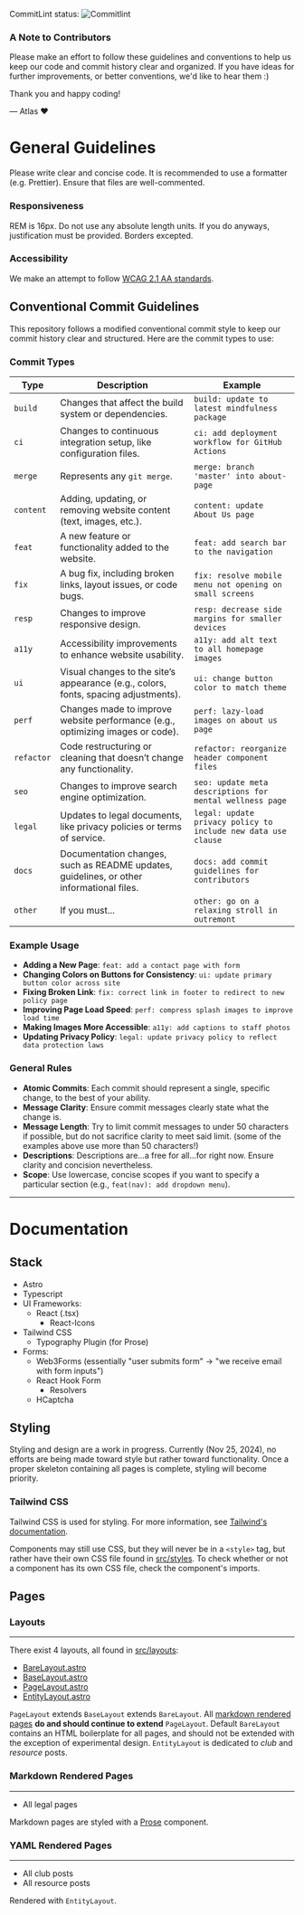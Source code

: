 CommitLint status: ![Commitlint](/actions/workflows/commitlint.yml/badge.svg)

### A Note to Contributors

Please make an effort to follow these guidelines and conventions to help us keep our code and commit history clear and organized. If you have ideas for further improvements, or better conventions, we'd like to hear them :)

Thank you and happy coding!

— Atlas ❤️

# General Guidelines

Please write clear and concise code. It is recommended to use a formatter (e.g. Prettier). Ensure that files are well-commented.

### Responsiveness

REM is 16px. Do not use any absolute length units. If you do anyways, justification must be provided. Borders excepted.

### Accessibility

We make an attempt to follow [WCAG 2.1 AA standards](https://www.w3.org/TR/WCAG21/).

## Conventional Commit Guidelines

This repository follows a modified conventional commit style to keep our commit history clear and structured. Here are the commit types to use:

### Commit Types

| Type       | Description                                                                              | Example                                                       |
| ---------- | ---------------------------------------------------------------------------------------- | ------------------------------------------------------------- |
| `build`    | Changes that affect the build system or dependencies.                                    | `build: update to latest mindfulness package`                 |
| `ci`       | Changes to continuous integration setup, like configuration files.                       | `ci: add deployment workflow for GitHub Actions`              |
| `merge`    | Represents any `git merge`.                                                              | `merge: branch 'master' into about-page`                      |
| `content`  | Adding, updating, or removing website content (text, images, etc.).                      | `content: update About Us page`                               |
| `feat`     | A new feature or functionality added to the website.                                     | `feat: add search bar to the navigation`                      |
| `fix`      | A bug fix, including broken links, layout issues, or code bugs.                          | `fix: resolve mobile menu not opening on small screens`       |
| `resp`     | Changes to improve responsive design.                                                    | `resp: decrease side margins for smaller devices`             |
| `a11y`     | Accessibility improvements to enhance website usability.                                 | `a11y: add alt text to all homepage images`                   |
| `ui`       | Visual changes to the site’s appearance (e.g., colors, fonts, spacing adjustments).      | `ui: change button color to match theme`                      |
| `perf`     | Changes made to improve website performance (e.g., optimizing images or code).           | `perf: lazy-load images on about us page`                     |
| `refactor` | Code restructuring or cleaning that doesn’t change any functionality.                    | `refactor: reorganize header component files`                 |
| `seo`      | Changes to improve search engine optimization.                                           | `seo: update meta descriptions for mental wellness page`      |
| `legal`    | Updates to legal documents, like privacy policies or terms of service.                   | `legal: update privacy policy to include new data use clause` |
| `docs`     | Documentation changes, such as README updates, guidelines, or other informational files. | `docs: add commit guidelines for contributors`                |
| `other`    | If you must...                                                                           | `other: go on a relaxing stroll in outremont`                 |

### Example Usage

-   **Adding a New Page**: `feat: add a contact page with form`
-   **Changing Colors on Buttons for Consistency**: `ui: update primary button color across site`
-   **Fixing Broken Link**: `fix: correct link in footer to redirect to new policy page`
-   **Improving Page Load Speed**: `perf: compress splash images to improve load time`
-   **Making Images More Accessible**: `a11y: add captions to staff photos`
-   **Updating Privacy Policy**: `legal: update privacy policy to reflect data protection laws`

### General Rules

-   **Atomic Commits**: Each commit should represent a single, specific change, to the best of your ability.
-   **Message Clarity**: Ensure commit messages clearly state what the change is.
-   **Message Length**: Try to limit commit messages to under 50 characters if possible, but do not sacrifice clarity to meet said limit. (some of the examples above use more than 50 characters!)
-   **Descriptions**: Descriptions are...a free for all...for right now. Ensure clarity and concision nevertheless.
-   **Scope**: Use lowercase, concise scopes if you want to specify a particular section (e.g., `feat(nav): add dropdown menu`).

---

# Documentation

## Stack

-   Astro
-   Typescript
-   UI Frameworks:
    -   React (.tsx)
        -   React-Icons
-   Tailwind CSS
    -   Typography Plugin (for Prose)
-   Forms:
    -   Web3Forms (essentially "user submits form" -> "we receive email with form inputs")
    -   React Hook Form
        -   Resolvers
    -   HCaptcha

## Styling

Styling and design are a work in progress. Currently (Nov 25, 2024), no efforts are being made toward style but rather toward functionality. Once a proper skeleton containing all pages is complete, styling will become priority.

### Tailwind CSS

Tailwind CSS is used for styling. For more information, see [Tailwind's documentation](https://tailwindcss.com/docs).

Components may still use CSS, but they will never be in a `<style>` tag, but rather have their own CSS file found in [src/styles](src/styles). To check whether or not a component has its own CSS file, check the component's imports.

## Pages

### Layouts

---

There exist 4 layouts, all found in [src/layouts](src/layouts):

-   [BareLayout.astro](src/layouts/BareLayout.astro)
-   [BaseLayout.astro](src/layouts/BaseLayout.astro)
-   [PageLayout.astro](src/layouts/PageLayout.astro)
-   [EntityLayout.astro](src/layouts/EntityLayout.astro)

`PageLayout` extends `BaseLayout` extends `BareLayout`. All [markdown rendered pages](#markdown-rendered-pages) **do and should continue to extend** `PageLayout`. Default `BareLayout` contains an HTML boilerplate for all pages, and should not be extended with the exception of experimental design. `EntityLayout` is dedicated to _club_ and _resource_ posts.

### Markdown Rendered Pages

---

-   All legal pages

Markdown pages are styled with a [Prose](src/components/Prose.astro) component.

### YAML Rendered Pages

---

-   All club posts
-   All resource posts

Rendered with `EntityLayout`.
